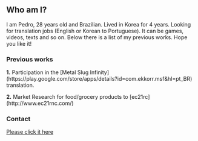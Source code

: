 ## Who am I?

I am Pedro, 28 years old and Brazilian. Lived in Korea for 4 years. Looking for translation jobs (English or Korean to Portuguese). It can be games, videos, texts and so on. Below there is a list of my previous works. Hope you like it!

### Previous works

<p><b>1.</b> Participation in the [Metal Slug Infinity](https://play.google.com/store/apps/details?id=com.ekkorr.msf&hl=pt_BR) translation. </p>
<p><b>2.</b> Market Research for food/grocery products to [ec21rc](http://www.ec21rnc.com/)  </p>

### Contact
[Please click it here](/contact.md)
